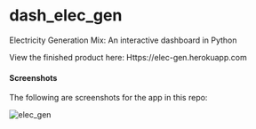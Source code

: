 # dash_elec_gen
Electricity Generation Mix: An interactive dashboard in Python

View the finished product here: Https://elec-gen.herokuapp.com


#### Screenshots
The following are screenshots for the app in this repo:

![elec_gen](assets/elec_gen.png)
